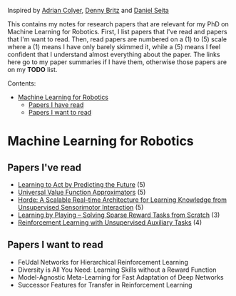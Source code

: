 Inspired by [Adrian Colyer][1], [Denny Britz][2] and [Daniel Seita][3] 

This contains my notes for research papers that are relevant for my PhD on Machine Learning for Robotics. First, I list papers that I've read and papers that I'm want to read. Then, read papers are numbered on a (1) to (5) scale where a (1) means I have only barely skimmed it, while a (5) means I feel
confident that I understand almost everything about the paper. The links
here go to my paper summaries if I have them, otherwise those papers are on my
**TODO** list.

Contents:

- [Machine Learning for Robotics](#machine-learning-for-robotics)
    - [Papers I have read](#papers-i-have-read)
    - [Papers I want to read](#papers-i-want-to-read)

# Machine Learning for Robotics

## Papers I've read

- [Learning to Act by Predicting the Future](https://github.com/Caselles/paper_notes/blob/master/read_papers/learning_to_act_by_predicting_the_future.md) (5)
- [Universal Value Function Approximators](https://github.com/Caselles/paper_notes/blob/master/read_papers/universal_value_function_approximators.md) (5)
- [Horde: A Scalable Real-time Architecture for Learning Knowledge from Unsupervised Sensorimotor Interaction](https://github.com/Caselles/paper_notes/blob/master/read_papers/horde_a_scalable_real_time.md) (5)
- [Learning by Playing – Solving Sparse Reward Tasks from Scratch](https://github.com/Caselles/paper_notes/blob/master/read_papers/learning_by_playing_solving_sparse_reward_tasks_from_scratch.md) (3)
- [Reinforcement Learning with Unsupervised Auxiliary Tasks](https://github.com/Caselles/paper_notes/blob/master/read_papers/reinforcement_learning_with_unsupervised_auxiliary_tasks.md) (4)

## Papers I want to read

- FeUdal Networks for Hierarchical Reinforcement Learning
- Diversity is All You Need: Learning Skills without a Reward Function
- Model-Agnostic Meta-Learning for Fast Adaptation of Deep Networks
- Successor Features for Transfer in Reinforcement Learning


[1]:https://blog.acolyer.org/about/
[2]:https://github.com/dennybritz/deeplearning-papernotes
[3]:https://github.com/DanielTakeshi/Paper_Notes#2018-rlil-papers
